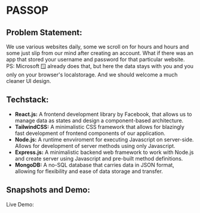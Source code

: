 # PASSOP


## Problem Statement: 
We use various websites daily, some we scroll on for hours and hours and some just slip from our mind after creating an account. What if there was an app that stored your username and password for that particular website. PS: Microsoft 🪟 already does that, but here the data stays with you and you only on your browser's localstorage. And we should welcome a much cleaner UI design.


## Techstack:
- **React.js:** A frontend development library by Facebook, that allows us to manage data as states and design a component-based architecture.
- **TailwindCSS:** A minimalistic CSS framework that allows for blazingly fast development of frontend components of our application.
- **Node.js:** A runtime envviroment for executing Javascript on server-side. Allows for development of server methods using only Javascript.
- **Express.js:** A minimalistic backend web framework to work with Node.js and create server using Javascript and pre-built method definitions.
- **MongoDB:** A no-SQL database that carries data in JSON format, allowing for flexibility and ease of data storage and transfer.


## Snapshots and Demo:
Live Demo: 




<!-- ## Low Level Daigram   ## Challenges  -->
